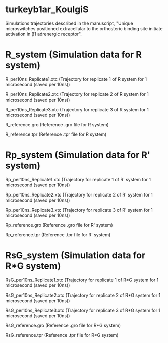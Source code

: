 # turkeyb1ar_KoulgiS
Simulations trajectories described in the manuscript, "Unique microswitches positioned extracellular to the orthosteric binding site initiate activation in β1 adrenergic receptor".

# R_system (Simulation data for R system)
R_per10ns_Replicate1.xtc    (Trajectory for replicate 1 of R system for 1 microsecond (saved per 10ns))

R_per10ns_Replicate2.xtc    (Trajectory for replicate 2 of R system for 1 microsecond (saved per 10ns))

R_per10ns_Replicate3.xtc    (Trajectory for replicate 3 of R system for 1 microsecond (saved per 10ns))

R_reference.gro             (Reference .gro file for R system)

R_reference.tpr             (Reference .tpr file for R system)


# Rp_system (Simulation data for R' system)
 Rp_per10ns_Replicate1.xtc  (Trajectory for replicate 1 of R' system for 1 microsecond (saved per 10ns))

 Rp_per10ns_Replicate2.xtc  (Trajectory for replicate 2 of R' system for 1 microsecond (saved per 10ns))
 
 Rp_per10ns_Replicate3.xtc  (Trajectory for replicate 3 of R' system for 1 microsecond (saved per 10ns))
 
 Rp_reference.gro           (Reference .gro file for R' system)
 
 Rp_reference.tpr           (Reference .tpr file for R' system)

 
# RsG_system (Simulation data for R*G system)
RsG_per10ns_Replicate1.xtc  (Trajectory for replicate 1 of R*G system for 1 microsecond (saved per 10ns))

RsG_per10ns_Replicate2.xtc  (Trajectory for replicate 2 of R*G system for 1 microsecond (saved per 10ns))

RsG_per10ns_Replicate3.xtc  (Trajectory for replicate 3 of R*G system for 1 microsecond (saved per 10ns))

RsG_reference.gro           (Reference .gro file for R*G system)

RsG_reference.tpr           (Reference .tpr file for R*G system)

